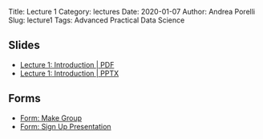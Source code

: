 Title: Lecture 1
Category: lectures
Date: 2020-01-07
Author: Andrea Porelli
Slug: lecture1
Tags: Advanced Practical Data Science

## Slides

- [Lecture 1: Introduction | PDF]({attach}presentation/lecture1.pdf) 
- [Lecture 1: Introduction | PPTX]({attach}presentation/lecture1.pptx) 

## Forms

- [Form: Make Group](https://docs.google.com/spreadsheets/d/1j52h9a9KgHjv2M92_HE_oDBSfcsKcknUZikXO8_TllQ/edit?usp=sharing) 
- [Form: Sign Up Presentation](https://docs.google.com/spreadsheets/d/1Ngos6zKgufKXObvUCIKo4MaAjyuWwlyT4yFhDJczGXk/edit?usp=sharing)